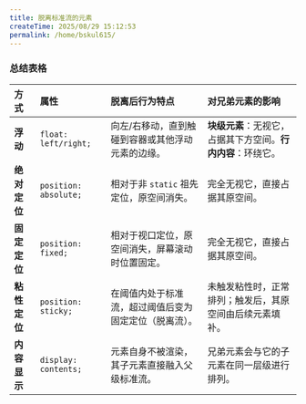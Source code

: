 ```yaml
---
title: 脱离标准流的元素
createTime: 2025/08/29 15:12:53
permalink: /home/bskul615/
---
```

### 总结表格

| 方式         | 属性                  | 脱离后行为特点                                         | 对兄弟元素的影响                                             |
| :----------- | :-------------------- | :----------------------------------------------------- | :----------------------------------------------------------- |
| **浮动**     | `float: left/right;`  | 向左/右移动，直到触碰到容器或其他浮动元素的边缘。      | **块级元素**：无视它，占据其下方空间。**行内内容**：环绕它。 |
| **绝对定位** | `position: absolute;` | 相对于非 `static` 祖先定位，原空间消失。               | 完全无视它，直接占据其原空间。                               |
| **固定定位** | `position: fixed;`    | 相对于视口定位，原空间消失，屏幕滚动时位置固定。       | 完全无视它，直接占据其原空间。                               |
| **粘性定位** | `position: sticky;`   | 在阈值内处于标准流，超过阈值后变为固定定位（脱离流）。 | 未触发粘性时，正常排列；触发后，其原空间由后续元素填补。     |
| **内容显示** | `display: contents;`  | 元素自身不被渲染，其子元素直接融入父级标准流。         | 兄弟元素会与它的子元素在同一层级进行排列。                   |
